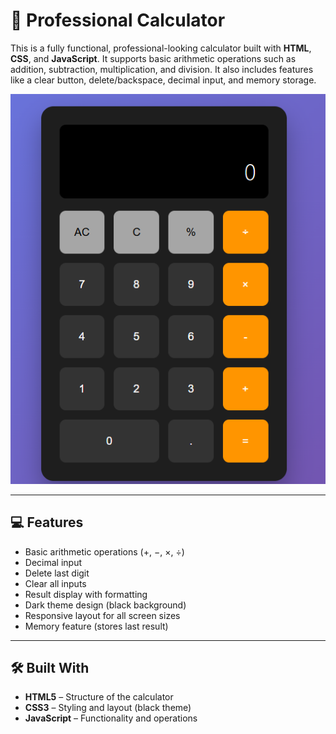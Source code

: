 # 🧮 Professional Calculator

This is a fully functional, professional-looking calculator built with **HTML**, **CSS**, and **JavaScript**. It supports basic arithmetic operations such as addition, subtraction, multiplication, and division. It also includes features like a clear button, delete/backspace, decimal input, and memory storage.

![Calculator Screenshot](screenshot.png)

---

## 💻 Features

- Basic arithmetic operations (+, −, ×, ÷)
- Decimal input
- Delete last digit
- Clear all inputs
- Result display with formatting
- Dark theme design (black background)
- Responsive layout for all screen sizes
- Memory feature (stores last result)

---

## 🛠️ Built With

- **HTML5** – Structure of the calculator
- **CSS3** – Styling and layout (black theme)
- **JavaScript** – Functionality and operations

